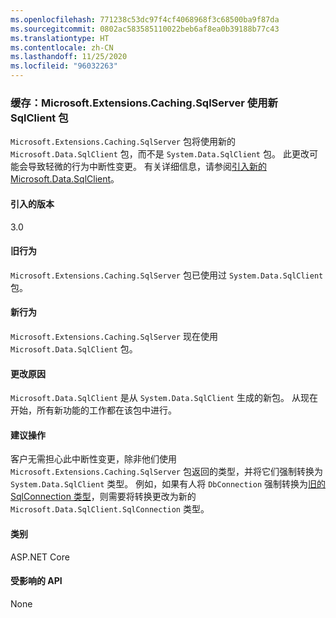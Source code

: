 ```yaml
---
ms.openlocfilehash: 771238c53dc97f4cf4068968f3c68500ba9f87da
ms.sourcegitcommit: 0802ac583585110022beb6af8ea0b39188b77c43
ms.translationtype: HT
ms.contentlocale: zh-CN
ms.lasthandoff: 11/25/2020
ms.locfileid: "96032263"
---
```

### <a name="caching-microsoftextensionscachingsqlserver-uses-new-sqlclient-package"></a>缓存：Microsoft.Extensions.Caching.SqlServer 使用新 SqlClient 包

`Microsoft.Extensions.Caching.SqlServer` 包将使用新的 `Microsoft.Data.SqlClient` 包，而不是 `System.Data.SqlClient` 包。 此更改可能会导致轻微的行为中断性变更。 有关详细信息，请参阅[引入新的 Microsoft.Data.SqlClient](https://devblogs.microsoft.com/dotnet/introducing-the-new-microsoftdatasqlclient/)。

#### <a name="version-introduced"></a>引入的版本

3.0

#### <a name="old-behavior"></a>旧行为

`Microsoft.Extensions.Caching.SqlServer` 包已使用过 `System.Data.SqlClient` 包。

#### <a name="new-behavior"></a>新行为

`Microsoft.Extensions.Caching.SqlServer` 现在使用 `Microsoft.Data.SqlClient` 包。

#### <a name="reason-for-change"></a>更改原因

`Microsoft.Data.SqlClient` 是从 `System.Data.SqlClient` 生成的新包。 从现在开始，所有新功能的工作都在该包中进行。

#### <a name="recommended-action"></a>建议操作

客户无需担心此中断性变更，除非他们使用 `Microsoft.Extensions.Caching.SqlServer` 包返回的类型，并将它们强制转换为 `System.Data.SqlClient` 类型。 例如，如果有人将 `DbConnection` 强制转换为[旧的 SqlConnection 类型](xref:System.Data.SqlClient.SqlConnection)，则需要将转换更改为新的 `Microsoft.Data.SqlClient.SqlConnection` 类型。

#### <a name="category"></a>类别

ASP.NET Core

#### <a name="affected-apis"></a>受影响的 API

None

<!-- 

#### Affected APIs

Not detectable via API analysis

-->
